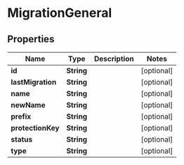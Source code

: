 

# MigrationGeneral


## Properties

| Name | Type | Description | Notes |
|------------ | ------------- | ------------- | -------------|
|**id** | **String** |  |  [optional] |
|**lastMigration** | **String** |  |  [optional] |
|**name** | **String** |  |  [optional] |
|**newName** | **String** |  |  [optional] |
|**prefix** | **String** |  |  [optional] |
|**protectionKey** | **String** |  |  [optional] |
|**status** | **String** |  |  [optional] |
|**type** | **String** |  |  [optional] |



